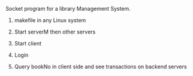 Socket program for a library Management System.

1. makefile in any Linux system

2. Start serverM then other servers

3. Start client

4. Login

5. Query bookNo in client side and see transactions on backend servers
